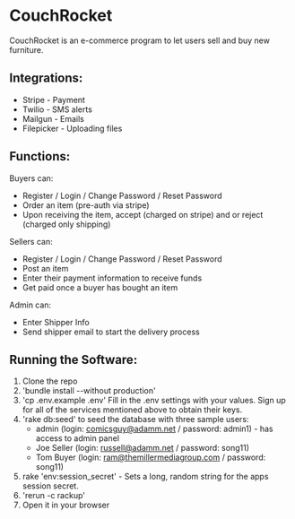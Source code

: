 # CouchRocket

CouchRocket is an e-commerce program to let users sell and buy new furniture.

## Integrations:
* Stripe - Payment
* Twilio - SMS alerts
* Mailgun - Emails
* Filepicker - Uploading files

## Functions:
Buyers can:
* Register / Login / Change Password / Reset Password
* Order an item (pre-auth via stripe)
* Upon receiving the item, accept (charged on stripe) and or reject (charged only shipping)


Sellers can:
* Register / Login / Change Password / Reset Password
* Post an item
* Enter their payment information to receive funds
* Get paid once a buyer has bought an item

Admin can:
* Enter Shipper Info
* Send shipper email to start the delivery process

## Running the Software:

1. Clone the repo
1. 'bundle install --without production'
1. 'cp .env.example .env'
		Fill in the .env settings with your values. Sign up for all of the services mentioned above to obtain their keys.
1. 'rake db:seed' to seed the database with three sample users:
	* admin (login: comicsguy@adamm.net / password: admin1) - has access to admin panel
	* Joe Seller (login: russell@adamm.net / password: song11)
	* Tom Buyer (login: ram@themillermediagroup.com / password: song11)
1. rake 'env:session_secret' - Sets a long, random string for the apps session secret.
1. 'rerun -c rackup'
1. Open it in your browser



